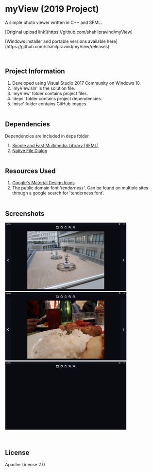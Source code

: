 # myView (2019 Project)
<p> A simple photo viewer written in C++ and SFML. </p>
<p> [Original upload link](https://github.com/shahilpravind/myView) </p>
<p> [Windows installer and portable versions available here](https://github.com/shahilpravind/myView/releases) </p>
<br>

## Project Information
1. Developed using Visual Studio 2017 Community on Windows 10.
2. 'myView.sln' is the solution file.
3. 'myView' folder contains project files.
4. 'deps' folder contains project dependencies.
5. 'misc' folder contains GitHub images.
<br><br>

## Dependencies
Dependencies are included in deps folder.
1. [Simple and Fast Multimedia Library (SFML)](https://www.sfml-dev.org/)
2. [Native File Dialog](https://github.com/mlabbe/nativefiledialog)
<br><br>

## Resources Used
1. [Google's Material Design Icons](https://github.com/google/material-design-icons/)
2. The public domain font *'tenderness'*. Can be found on multiple sites through a google search for 'tenderness font'.
<br><br>

## Screenshots
<p>
  <img src="https://github.com/shahilpravind/myView/blob/master/misc/screenshot1.png" width="400" alt="Screenshot 1">
  <img src="https://github.com/shahilpravind/myView/blob/master/misc/screenshot2.png" width="400" alt="Screenshot 2">
  <img src="https://github.com/shahilpravind/myView/blob/master/misc/screenshot3.png" width="400" alt="Screenshot 3">
</p>
<br>

## License
Apache License 2.0
